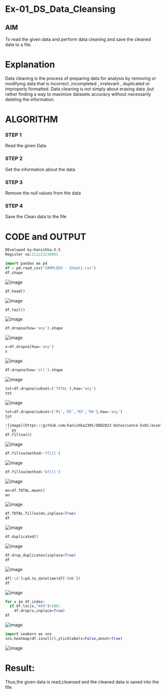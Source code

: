 # Ex-01_DS_Data_Cleansing


## AIM
To read the given data and perform data cleaning and save the cleaned data to a file. 

# Explanation
Data cleaning is the process of preparing data for analysis by removing or modifying data that is incorrect ,incompleted , irrelevant , duplicated or improperly formatted. 
Data cleaning is not simply about erasing data ,but rather finding a way to maximize datasets accuracy without necessarily deleting the information. 

# ALGORITHM
### STEP 1
Read the given Data
### STEP 2
Get the information about the data
### STEP 3
Remove the null values from the data
### STEP 4
Save the Clean data to the file

# CODE and OUTPUT
```py
DEveloped by:Kanishka.V.S
Register no:212222230061
```
```py
import pandas as pd
df = pd.read_csv("SAMPLEDS - Sheet1.csv")
df.shape
```
![image](https://github.com/kanishka2305/ODD2023-Datascience-Ex01/assets/113497357/31158b5d-8ae4-4e64-a27b-68d9265fbdab)
```py
df.head()
```
![image](https://github.com/kanishka2305/ODD2023-Datascience-Ex01/assets/113497357/84eb4cd2-8bb6-4af6-8e3e-ff6fa636b87b)
```py
df.tail()
```
![image](https://github.com/kanishka2305/ODD2023-Datascience-Ex01/assets/113497357/d3d1ecd0-2451-43d7-9669-c250f442f320)
```py
df.dropna(how='any').shape
```
![image](https://github.com/kanishka2305/ODD2023-Datascience-Ex01/assets/113497357/e9f4f819-cb40-4227-9917-64ff93e26862)
```py
x=df.dropna(how='any')
x
```
![image](https://github.com/kanishka2305/ODD2023-Datascience-Ex01/assets/113497357/5f7ea8b6-1f74-4a6e-b22f-510819c105f6)
```py
df.dropna(how='all').shape
```
![image](https://github.com/kanishka2305/ODD2023-Datascience-Ex01/assets/113497357/397529ce-6590-40a6-bee1-9019a717f1f6)
```py
tot=df.dropna(subset=['TOTAL'],how='any')
tot
```
![image](https://github.com/kanishka2305/ODD2023-Datascience-Ex01/assets/113497357/61167456-24c7-418c-b6b4-fcd64f498e67)
```py
tot=df.dropna(subset=['M1','M2','M3','M4'],how='any')
tot
``
![image](https://github.com/kanishka2305/ODD2023-Datascience-Ex01/assets/113497357/d47474ed-9262-48b1-aac6-092464d32ede)
```py
df.fillna(0)
```
![image](https://github.com/kanishka2305/ODD2023-Datascience-Ex01/assets/113497357/edefe631-0bc0-4d1b-8b5c-5d2e80fea0be)
```py
df.fillna(method='ffill')
```
![image](https://github.com/kanishka2305/ODD2023-Datascience-Ex01/assets/113497357/aaf1234a-c963-4c38-a011-b739dac20814)
```py
df.fillna(method='bfill')
```
![image](https://github.com/kanishka2305/ODD2023-Datascience-Ex01/assets/113497357/70e76d1a-3788-4569-acb6-f9bddcb7dc94)
```py
mn=df.TOTAL.mean()
mn
```
![image](https://github.com/kanishka2305/ODD2023-Datascience-Ex01/assets/113497357/de7c50a0-b1d6-4f36-b999-fe9127f4f637)
```py
df.TOTAL.fillna(mn,inplace=True)
df
```
![image](https://github.com/kanishka2305/ODD2023-Datascience-Ex01/assets/113497357/12e36e4b-b766-4bf1-bb34-80ca1920e7df)
```py
df.duplicated()
```
![image](https://github.com/kanishka2305/ODD2023-Datascience-Ex01/assets/113497357/26659c91-14b6-420e-9466-45193a49b034)
```py
df.drop_duplicates(inplace=True)
df
```
![image](https://github.com/kanishka2305/ODD2023-Datascience-Ex01/assets/113497357/0f024713-1085-45e8-8dad-693ac0824f0b)
```py
df['cd']=pd.to_datetime(df['DOB'])
df
```
![image](https://github.com/kanishka2305/ODD2023-Datascience-Ex01/assets/113497357/68afca58-4f87-4eb8-a785-c9b3ee1d9ab6)
```py
for x in df.index:
  if df.loc[x,"AVG"]>100:
    df.drop(x,inplace=True)
df
```
![image](https://github.com/kanishka2305/ODD2023-Datascience-Ex01/assets/113497357/136b6297-3dc3-489d-95b4-dadb4e0e38e0)
```py
import seaborn as sns
sns.heatmap(df.isnull(),yticklabels=False,annot=True)
```
![image](https://github.com/kanishka2305/ODD2023-Datascience-Ex01/assets/113497357/b09f607d-5898-4ecb-88e5-af1bf51b5405)
# Result:
Thus,the given data is read,cleansed and the cleaned data is saved into the file.

